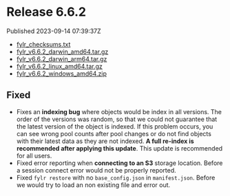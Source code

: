 
# Release 6.6.2

Published 2023-09-14 07:39:37Z

* [fylr_checksums.txt](https://s3.eu-central-1.wasabisys.com/fylr-releases/v6.6.2/fylr_checksums.txt)
* [fylr_v6.6.2_darwin_amd64.tar.gz](https://s3.eu-central-1.wasabisys.com/fylr-releases/v6.6.2/fylr_v6.6.2_darwin_amd64.tar.gz)
* [fylr_v6.6.2_darwin_arm64.tar.gz](https://s3.eu-central-1.wasabisys.com/fylr-releases/v6.6.2/fylr_v6.6.2_darwin_arm64.tar.gz)
* [fylr_v6.6.2_linux_amd64.tar.gz](https://s3.eu-central-1.wasabisys.com/fylr-releases/v6.6.2/fylr_v6.6.2_linux_amd64.tar.gz)
* [fylr_v6.6.2_windows_amd64.zip](https://s3.eu-central-1.wasabisys.com/fylr-releases/v6.6.2/fylr_v6.6.2_windows_amd64.zip)

## Fixed

* Fixes an **indexing bug** where objects would be index in all versions. The order of the versions was random, so that we could not guarantee that the latest version of the object is indexed. If this problem occurs, you can see wrong pool counts after pool changes or do not find objects with their latest data as they are not indexed. **A full re-index is recommended after applying this update**. This update is recommended for all users.
* Fixed error reporting when **connecting to an S3** storage location. Before a session connect error would not be properly reported.
* Fixed `fylr restore` with no `base_config.json` in `manifest.json`. Before we would try to load an non existing file and error out.
